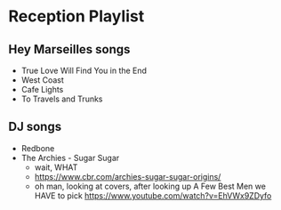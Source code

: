 # Reception Playlist

## Hey Marseilles songs
- True Love Will Find You in the End
- West Coast
- Cafe Lights
- To Travels and Trunks

## DJ songs

- Redbone
- The Archies - Sugar Sugar
  - wait, WHAT
  - https://www.cbr.com/archies-sugar-sugar-origins/
  - oh man, looking at covers, after looking up A Few Best Men we HAVE to pick https://www.youtube.com/watch?v=EhVWx9ZDyfo
